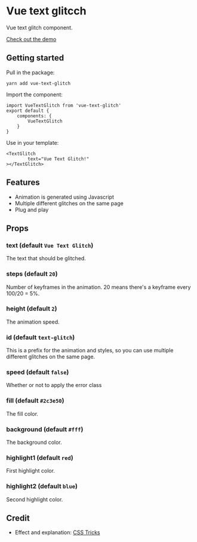 # Vue text glitcch

Vue text glitch component.

[Check out the demo](https://sabatinomasala.github.io/vue-text-glitch/)

## Getting started

Pull in the package:
``` 
yarn add vue-text-glitch
```

Import the component:
```vue
import VueTextGlitch from 'vue-text-glitch'
export default {
    components: {
        VueTextGlitch
    }
}
```
Use in your template:
```
<TextGlitch
        text="Vue Text Glitch!"
></TextGlitch>
```

## Features

* Animation is generated using Javascript
* Multiple different glitches on the same page
* Plug and play

## Props

### text (default `Vue Text Glitch`)
The text that should be glitched.

### steps (default `20`)
Number of keyframes in the animation. 20 means there's a keyframe every 100/20 = 5%.

### height (default `2`)
The animation speed.

### id (default `text-glitch`)
This is a prefix for the animation and styles, so you can use multiple different glitches on the same page.

### speed (default `false`)
Whether or not to apply the error class

### fill (default `#2c3e50`)
The fill color.

### background (default `#fff`)
The background color.

### highlight1 (default `red`)
First highlight color.

### highlight2 (default `blue`)
Second highlight color.

## Credit

* Effect and explanation: [CSS Tricks](https://css-tricks.com/glitch-effect-text-images-svg/)